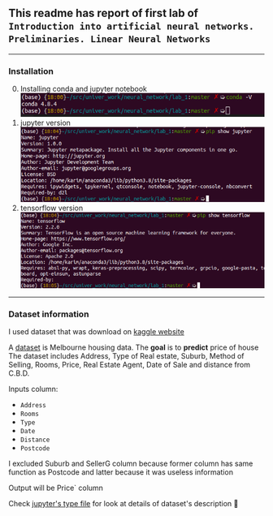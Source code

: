 ## This readme has report of first lab of `Introduction into artificial neural networks. Preliminaries. Linear Neural Networks`
---
### Installation


0. Installing conda and jupyter notebook   
![Examination](./conda_version.png)
0. jupyter version 
![jupyter](./jupyter.png)
0. tensorflow version 
![tensorflow](./tensorflow.png)
---
### Dataset information
I used dataset that was download on [kaggle website](https://www.kaggle.com/dansbecker/melbourne-housing-snapshot)

A [dataset](./melb_data.csv) is Melbourne housing data. The **goal** is to **predict** price of house   
The dataset includes Address, Type of Real estate, Suburb, Method of Selling, Rooms, Price, Real Estate Agent, Date of Sale and distance from C.B.D.  

Inputs column:
- `Address`
- `Rooms`
- `Type`
- `Date`
- `Distance`
- `Postcode`

I excluded Suburb and SellerG column because former column has same function as Postcode and latter because it was useless information

Output will be Price` column

Check [jupyter's type file](./lab_1_dataset_description.pynb) for look at details of dataset's description :green_book:



